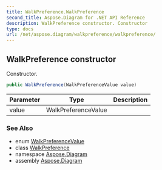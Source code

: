 ```yaml
---
title: WalkPreference.WalkPreference
second_title: Aspose.Diagram for .NET API Reference
description: WalkPreference constructor. Constructor
type: docs
url: /net/aspose.diagram/walkpreference/walkpreference/
---
```

## WalkPreference constructor

Constructor.

```csharp
public WalkPreference(WalkPreferenceValue value)
```

| Parameter | Type | Description |
| --- | --- | --- |
| value | WalkPreferenceValue |  |

### See Also

* enum [WalkPreferenceValue](../../walkpreferencevalue/)
* class [WalkPreference](../)
* namespace [Aspose.Diagram](../../walkpreference/)
* assembly [Aspose.Diagram](../../../)


